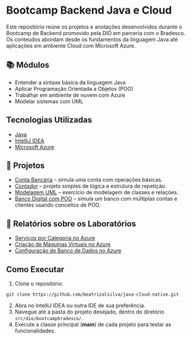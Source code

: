 # Bootcamp Backend Java e Cloud
Este repositório reúne os projetos e anotações desenvolvidos durante o Bootcamp de Backend promovido pela DIO em parceria com o Bradesco. Os conteúdos abordam desde os fundamentos da linguagem Java até aplicações em ambiente Cloud com Microsoft Azure.

## 📚 Módulos
- Entender a sintaxe básica da linguagem Java
- Aplicar Programação Orientada a Objetos (POO)
- Trabalhar em ambiente de nuvem com Azure
- Modelar sistemas com UML

## Tecnologias Utilizadas
- [Java](https://www.java.com/)
- [IntelliJ IDEA](https://www.jetbrains.com/idea/)
- [Microsoft Azure](https://azure.microsoft.com/)

## 🧩 Projetos
- [Conta Bancária](https://github.com/beatrizalsilva/java-cloud-native/tree/main/src/dio/bootcampbradesco/modulo01/contabancaria) – simula uma conta com operações básicas.
- [Contador](https://github.com/beatrizalsilva/java-cloud-native/tree/main/src/dio/bootcampbradesco/modulo01/contador) – projeto simples de lógica e estrutura de repetição.
- [Modelagem UML](https://github.com/beatrizalsilva/java-cloud-native/tree/main/src/dio/bootcampbradesco/modulo02/modelagem) – exercício de modelagem de classes e relações.
- [Banco Digital com POO](https://github.com/beatrizalsilva/java-cloud-native/tree/main/src/dio/bootcampbradesco/modulo02/bancodigital) – simula um banco com múltiplas contas e clientes usando conceitos de POO.

## 📄 Relatórios sobre os Laboratórios
- [Serviços por Categoria no Azure](https://github.com/beatrizalsilva/java-cloud-native/blob/main/src/dio/bootcampbradesco/modulo05/servicosecategorias/servicosporcategoria.md)
- [Criação de Máquinas Virtuais no Azure](https://github.com/beatrizalsilva/java-cloud-native/blob/main/src/dio/bootcampbradesco/modulo05/maquinasvituais/criacaodevm.md)
- [Configuração de Banco de Dados no Azure](https://github.com/beatrizalsilva/java-cloud-native/blob/main/src/dio/bootcampbradesco/modulo05/bancodedados/configuracaodobanco.md)

## Como Executar
1. Clone o repositório:
```
git clone https://github.com/beatrizalsilva/java-cloud-native.git
```
2. Abra no IntelliJ IDEA ou outra IDE de sua preferência.
3. Navegue até a pasta do projeto desejado, dentro do diretório `src/dio/bootcampbradesco/`.
4. Execute a classe principal (**main**) de cada projeto para testar as funcionalidades.